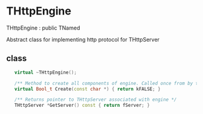 <!-- THttpEngine.md --- 
;; 
;; Description: 
;; Author: Hongyi Wu(吴鸿毅)
;; Email: wuhongyi@qq.com 
;; Created: 三 6月  6 00:44:58 2018 (+0800)
;; Last-Updated: 三 6月  6 00:46:18 2018 (+0800)
;;           By: Hongyi Wu(吴鸿毅)
;;     Update #: 1
;; URL: http://wuhongyi.cn -->

# THttpEngine

THttpEngine : public TNamed

Abstract class for implementing http protocol for THttpServer

## class

```cpp
   virtual ~THttpEngine();

   /** Method to create all components of engine. Called once from by the server */
   virtual Bool_t Create(const char *) { return kFALSE; }

   /** Returns pointer to THttpServer associated with engine */
   THttpServer *GetServer() const { return fServer; }
```

<!-- THttpEngine.md ends here -->
